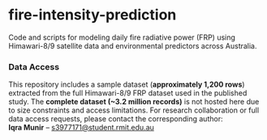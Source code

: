 # fire-intensity-prediction
Code and scripts for modeling daily fire radiative power (FRP) using Himawari-8/9 satellite data and environmental predictors across Australia.
###  Data Access
This repository includes a sample dataset (**approximately 1,200 rows**) extracted from the full Himawari-8/9 FRP dataset used in the published study.
The **complete dataset (~3.2 million records)** is not hosted here due to size constraints and access limitations.
For research collaboration or full data access requests, please contact the corresponding author:  
**Iqra Munir** – s3977171@student.rmit.edu.au
